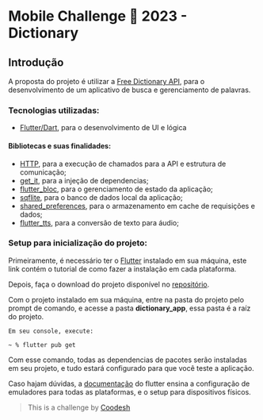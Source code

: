 # Mobile Challenge 🏅 2023 - Dictionary

## Introdução

A proposta do projeto é utilizar a [Free Dictionary API](https://dictionaryapi.dev/), para o desenvolvimento de um aplicativo de busca e gerenciamento de palavras.

### Tecnologias utilizadas:

- [Flutter/Dart](https://flutter.dev/), para o desenvolvimento de UI e lógica

#### Bibliotecas e suas finalidades:

- [HTTP](https://pub.dev/packages/http), para a execução de chamados para a API e estrutura de comunicação;
- [get_it](https://pub.dev/packages/get_it), para a injeção de dependencias;
- [flutter_bloc](https://pub.dev/packages/flutter_bloc), para o gerenciamento de estado da aplicação;
- [sqflite](https://pub.dev/packages/sqflite), para o banco de dados local da aplicação;
- [shared_preferences](https://pub.dev/packages/shared_preferences), para o armazenamento em cache de requisições e dados;
- [flutter_tts](https://pub.dev/packages/flutter_tts), para a conversão de texto para áudio;


### Setup para inicialização do projeto:

Primeiramente, é necessário ter o [Flutter](https://docs.flutter.dev/get-started/install) instalado em sua máquina, este link contém o tutorial de como fazer a instalação em cada plataforma.

Depois, faça o download do projeto disponível no [repositório](https://github.com/leosal0mao/teste-netimoveis).

Com o projeto instalado em sua máquina, entre na pasta do projeto pelo prompt de comando, e acesse a pasta **dictionary_app**, essa pasta é a raíz do projeto.

```
Em seu console, execute:

~ % flutter pub get
```

Com esse comando, todas as dependencias de pacotes serão instaladas em seu projeto, e tudo estará configurado para que você teste a aplicação.

Caso hajam dúvidas, a [documentação](https://docs.flutter.dev/get-started/test-drive?tab=terminal) do flutter ensina a configuração de emuladores para todas as plataformas, e o setup para dispositivos físicos.



>  This is a challenge by [Coodesh](https://coodesh.com/)
